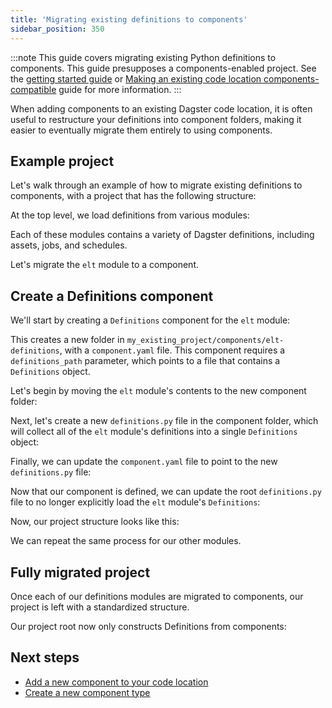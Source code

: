 ```yaml
---
title: 'Migrating existing definitions to components'
sidebar_position: 350
---
```


:::note
This guide covers migrating existing Python definitions to components. This guide presupposes a components-enabled project. See the [getting started guide](./) or [Making an existing code location components-compatible](./existing-code-location) guide for more information.
:::

When adding components to an existing Dagster code location, it is often useful to restructure your definitions into component folders, making it easier to eventually migrate them entirely to using components.

## Example project

Let's walk through an example of how to migrate existing definitions to components, with a project that has the following structure:

<CliInvocationExample path="docs_beta_snippets/docs_beta_snippets/guides/components/migrating-definitions/1-tree.txt"  />

At the top level, we load definitions from various modules:

<CodeExample path="docs_beta_snippets/docs_beta_snippets/guides/components/migrating-definitions/2-definitions-before.py" title="my_existing_project/definitions.py" />

Each of these modules contains a variety of Dagster definitions, including assets, jobs, and schedules.

Let's migrate the `elt` module to a component.

## Create a Definitions component

We'll start by creating a `Definitions` component for the `elt` module:

<CliInvocationExample path="docs_beta_snippets/docs_beta_snippets/guides/components/migrating-definitions/3-scaffold.txt" />

This creates a new folder in `my_existing_project/components/elt-definitions`, with a `component.yaml` file. This component requires a `definitions_path` parameter, which points to a file that contains a `Definitions` object.

Let's begin by moving the `elt` module's contents to the new component folder:

<CliInvocationExample path="docs_beta_snippets/docs_beta_snippets/guides/components/migrating-definitions/4-mv.txt" />

Next, let's create a new `definitions.py` file in the component folder, which will collect all of the `elt` module's definitions into a single `Definitions` object:

<CodeExample path="docs_beta_snippets/docs_beta_snippets/guides/components/migrating-definitions/5-elt-nested-definitions.py" title="my_existing_project/components/elt-definitions/definitions.py" />

Finally, we can update the `component.yaml` file to point to the new `definitions.py` file:

<CodeExample path="docs_beta_snippets/docs_beta_snippets/guides/components/migrating-definitions/6-component-yaml.txt" title="my_existing_project/components/elt-definitions/component.yaml" />

Now that our component is defined, we can update the root `definitions.py` file to no longer explicitly load the `elt` module's `Definitions`:

<CodeExample path="docs_beta_snippets/docs_beta_snippets/guides/components/migrating-definitions/7-definitions-after.py" title="my_existing_project/definitions.py" />

Now, our project structure looks like this:

<CliInvocationExample path="docs_beta_snippets/docs_beta_snippets/guides/components/migrating-definitions/8-tree-after.txt" />

We can repeat the same process for our other modules.

## Fully migrated project

Once each of our definitions modules are migrated to components, our project is left with a standardized structure.

<CliInvocationExample path="docs_beta_snippets/docs_beta_snippets/guides/components/migrating-definitions/9-tree-after-all.txt" />

Our project root now only constructs Definitions from components:

<CodeExample path="docs_beta_snippets/docs_beta_snippets/guides/components/migrating-definitions/10-definitions-after-all.py" title="my_existing_projoject/definitions.py" />

## Next steps

- [Add a new component to your code location](./using-a-component)
- [Create a new component type](./creating-a-component)
